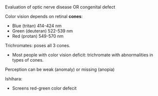 Evaluation of optic nerve disease OR congenital defect
 
Color vision depends on retinal **cones**:

- Blue (tritan) 414-424 nm
- Green (deuteran) 522-539 nm
- Red (protan) 549-570 nm
 
Trichromates: poses all 3 cones.

- Most people with color vision deficit: trichromate with abnormalities in types of cones.

Perception can be weak (anomaly) or missing (anopia)
 
Ishihara:

- Screens red-green color defecit